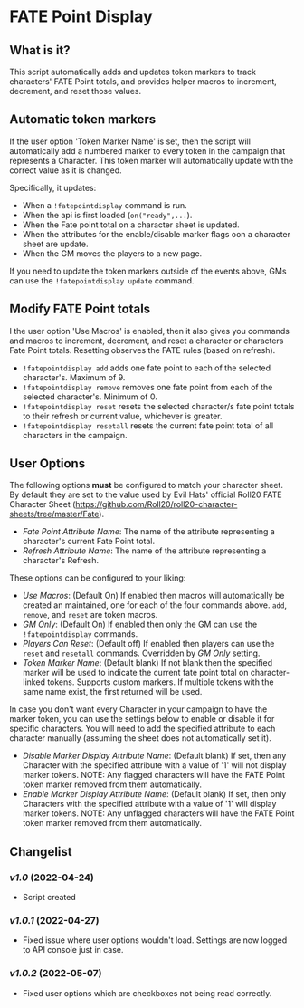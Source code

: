 # FATE Point Display

## What is it?

This script automatically adds and updates token markers to track characters' FATE Point totals, and provides helper macros to increment, decrement, and reset those values.


## Automatic token markers

If the user option 'Token Marker Name' is set, then the script will automatically add a numbered marker to every token in the campaign that represents a Character. This token marker will automatically update with the correct value as it is changed.

Specifically, it updates:

* When a ``!fatepointdisplay`` command is run.
* When the api is first loaded (``on("ready",...``).
* When the Fate point total on a character sheet is updated.
* When the attributes for the enable/disable marker flags oon a character sheet are update.
* When the GM moves the players to a new page.

If you need to update the token markers outside of the events above, GMs can use the ``!fatepointdisplay update`` command.

## Modify FATE Point totals

I the user option 'Use Macros'  is enabled, then it also gives you commands and macros to increment, decrement, and reset a character or characters Fate Point totals. Resetting observes the FATE rules (based on refresh).

* ``!fatepointdisplay add`` adds one fate point to each of the selected character's. Maximum of 9.
* ``!fatepointdisplay remove`` removes one fate point from each of the selected character's. Minimum of 0.
* ``!fatepointdisplay reset`` resets the selected character/s fate point totals to their refresh or current value, whichever is greater.
* ``!fatepointdisplay resetall`` resets the current fate point total of all characters in the campaign.

## User Options

The following options **must** be configured to match your character sheet. By default they are set to the value used by Evil Hats' official Roll20 FATE Character Sheet (https://github.com/Roll20/roll20-character-sheets/tree/master/Fate).

* _Fate Point Attribute Name_: The name of the attribute representing a character's current Fate Point total.
* _Refresh Attribute Name_: The name of the attribute representing a character's Refresh.

These options can be configured to your liking:

* _Use Macros_: (Default On) If enabled then macros will automatically be created an maintained, one for each of the four commands above. ``add``, ``remove``, and ``reset`` are token macros.
* _GM Only_: (Default On) If enabled then only the GM can use the ``!fatepointdisplay`` commands.
* _Players Can Reset_: (Default off) If enabled then players can use the ``reset`` and ``resetall`` commands. Overridden by _GM Only_ setting.
* _Token Marker Name_: (Default blank) If not blank then the specified marker will be used to indicate the current fate point total on character-linked tokens. Supports custom markers. If multiple tokens with the same name exist, the first returned will be used.

In case you don't want every Character in your campaign to have the marker token, you can use the settings below to enable or disable it for specific characters. You will need to add the specified attribute to each character manually (assuming the sheet does not automatically set it).

* _Disable Marker Display Attribute Name_: (Default blank) If set, then any Character with the specified attribute with a value of '1' will not display marker tokens. NOTE: Any flagged characters will have the FATE Point token marker removed from them automatically.
* _Enable Marker Display Attribute Name_: (Default blank) If set, then only Characters with the specified attribute with a value of '1' will display marker tokens. NOTE: Any unflagged characters will have the FATE Point token marker removed from them automatically.

## Changelist

### _v1.0_ (2022-04-24)

* Script created

### _v1.0.1_ (2022-04-27)

* Fixed issue where user options wouldn't load. Settings are now logged to API console just in case.

### _v1.0.2_ (2022-05-07)

* Fixed user options which are checkboxes not being read correctly.
